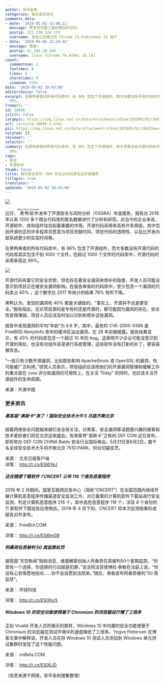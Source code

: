 ```yaml
---
author: 安华金和
categories: 每日安全资讯
comments_data:
- date: '2019-05-03 12:08:11'
  message: 更多资讯第二条标题没标记对。
  postip: 221.230.124.174
  username: 来自江苏镇江的 Chrome 73.0|Windows 10 用户
- date: '2019-05-06 22:24:42'
  message: 感谢！
  postip: 61.186.20.160
  username: linux [Chrome 74.0|Mac 10.14]
count:
  commentnum: 2
  favtimes: 0
  likes: 0
  sharetimes: 0
  viewnum: 5191
date: '2019-05-02 10:43:00'
editorchoice: false
excerpt: 在黑鸭审查的所有代码库中，有 96% 包含了开源组件，而大多数没有开源代码的代码库其实包含不到 1000 个文件。在超过 1000 个文件的代码库中，开源代码的采用率高达
  99%。
fromurl: ''
id: 10806
islctt: false
largepic: https://img.linux.net.cn/data/attachment/album/201905/02/104256wwzsla6iz5saa6ja.jpg
url: /article-10806-1.html
pic: https://img.linux.net.cn/data/attachment/album/201905/02/104256wwzsla6iz5saa6ja.jpg.thumb.jpg
related: []
reviewer: ''
selector: ''
summary: 在黑鸭审查的所有代码库中，有 96% 包含了开源组件，而大多数没有开源代码的代码库其实包含不到 1000 个文件。在超过 1000 个文件的代码库中，开源代码的采用率高达
  99%。
tags:
- 安全
- 开源软件
thumb: false
title: 每日安全资讯：60% 的企业代码库包含开源漏洞
titlepic: true
translator: ''
updated: '2019-05-02 10:43:00'
---
```


![](/data/attachment/album/201905/02/104256wwzsla6iz5saa6ja.jpg)


近日，<ruby> 黑鸭软件 <rp>  （ </rp> <rt>  Black Duck Software </rt> <rp>  ） </rp></ruby>发布了开源安全与风险分析（OSSRA）年度报告，报告对 2018 年以来 1200 多个商业代码库的匿名数据进行了分析和研究。对当今的企业来说，开源软件、库和组件往往起着重要的作用。开源代码采用率高有许多原因，其中包括开源社区的许多程序员愿意为项目贡献时间、项目代码的透明性、以及比开发内部系统更少的实现时间等。


在黑鸭审查的所有代码库中，有 96% 包含了开源组件，而大多数没有开源代码的代码库其实包含不到 1000 个文件。在超过 1000 个文件的代码库中，开源代码的采用率高达 99%。


![](/data/attachment/album/201905/02/104026z96g3yu6udwgz93c.jpg)


开源代码有着它的安全优势，但也存在着安全漏洞未修补的隐患，开发人员可能没意识到项目正在被安全漏洞影响。在报告审查的代码库中，至少包含一个漏洞的代码库占 60% ，这个数字比 2017 年统计的结果 78% 有所下降。


黑鸭认为，发现的漏洞有 40% 都是关键级的。“事实上，开源并不总是更安全。”报告指出，无论项目源码是专有的还是开源的，都可能因为漏洞的存在，安全性变得薄弱。项目人员应该及时加以识别和修补这些漏洞。


报告中发现漏洞的平均“年龄”为 6.6 岁。其中，最老的 CVE-2000-0388 是 FreeBSD libmytinfo 库中的缓冲区溢出漏洞，在 28 年前被披露。报告结果显示，有 43% 的代码库包含一个超过 10 年的 bug。这表明不少企业可能没意识到开源的用处，也没有对组件目录进行系统管理，这些软件没有打新的补丁，更容易被攻击。


“一般只有少数开源漏洞，比如那些影响 ApacheStruts 或 OpenSSL 的漏洞，有可能被广泛利用。”研究人员表示，项目组织应该把他们的开源漏洞管理和缓解工作的重点放在 cvss 评分和漏洞的可用性上，在关注 “0day” 的同时，也应该关注开源组件的生命周期。


来源：开源中国


### 更多资讯


##### 黑客届“奥斯卡”来了！国际安全技术大牛 5 月底齐聚北京


随着网络安全问题越来越引发全球关注，对黑客、安全漏洞等话题感兴趣的极客和技术爱好者们将在北京迎来盛会。有黑客界“奥斯卡”之称的 DEF CON 近日宣布，即将举办 DEF CON CHINA Baidu 安全行业国际峰会，5月31日至6月2日，数千名全球安全技术大牛将齐聚北京 751D·PARK，同台切磋技艺。


来源： 北京日报客户端  
详情： <http://t.cn/ESl6YeJ> 


##### 还在随便下载软件？CNCERT 公布 116 个高危恶意程序


2019 年 2 月期间，国家互联网应急中心（简称“CNCERT”）在全国范围内继续开展计算机恶意程序传播渠道安全监测工作，对已备案的计算机软件下载站进行安全监测，判定计算机恶意程序 216 个，其中高危恶意程序 116 个，涉及 8 个省份的 11 家软件下载站及应用商店。2019 年 4 月下旬，CNCERT 将本次监测结果形成报告对外发布。


来源： FreeBuf.COM


详情： <http://t.cn/ESl6mGB> 


##### 阿桑奇在英被判 50 周监禁处罚


据英国“天空新闻”刚刚消息，维基解密创始人阿桑奇在英被判50个星期监禁。“你曾有一个选择，你选择的行动就是犯罪，”该法院法官德博拉·泰勒在法庭上说，“你没有心甘情愿地投向......你不会自愿到法院来。”随后，泰勒宣布阿桑奇被判“50 周监禁”。


来源： 环球科技


详情： <http://t.cn/ESlXhc5> 


##### Windows 10 的安全功能使得基于 Chromium 的浏览器运行慢了三倍多


正如 Vivaldi 开发人员所揭示的那样，Windows 10 中内置的安全功能使基于 Chromium 的浏览器在测试环境中的速度降低了三倍多。Yngve Pettersen 在博客文章中解释说，开发人员在将 Windows 10 测试人员添加到 Windows 单元测试集群时发现了这个性能问题。


来源： cnBeta.COM


详情： <http://t.cn/ESlXLjD> 


（信息来源于网络，安华金和搜集整理）
